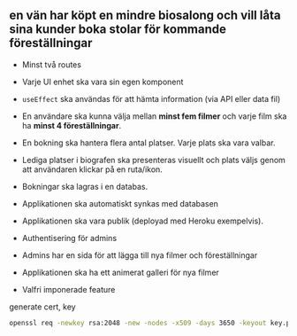 <!-- @format -->

## en vän har köpt en mindre biosalong och vill låta sina kunder boka stolar för kommande föreställningar

-   Minst två routes
-   Varje UI enhet ska vara sin egen komponent
-   `useEffect` ska användas för att hämta information (via API eller data fil)
-   En användare ska kunna välja mellan **minst fem filmer** och varje film ska ha **minst 4 föreställningar**.
-   En bokning ska hantera flera antal platser. Varje plats ska vara valbar.
-   Lediga platser i biografen ska presenteras visuellt och plats väljs genom att användaren klickar på en ruta/ikon.

-   Bokningar ska lagras i en databas.
-   Applikationen ska automatiskt synkas med databasen
-   Applikationen ska vara publik (deployad med Heroku exempelvis).

-   Authentisering för admins
-   Admins har en sida för att lägga till nya filmer och föreställningar
-   Applikationen ska ha ett animerat galleri för nya filmer
-   Valfri imponerade feature

generate cert, key

```bash
openssl req -newkey rsa:2048 -new -nodes -x509 -days 3650 -keyout key.pem -out cert.pem
```
